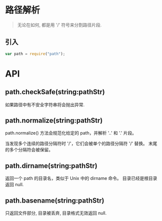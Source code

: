# 路径解析


> 无论在如何, 都是用 '/' 符号来分割路径片段.


## 引入

```javascript
var path = require("path");
```


# API

## path.checkSafe(string:pathStr)

如果路径中有不安全字符串将会抛出异常.


## path.normalize(string:pathStr)

path.normalize() 方法会规范化给定的 path，并解析 '..' 和 '.' 片段。

当发现多个连续的路径分隔符时 '/'，它们会被单个的路径分隔符 '/' 替换。 末尾的多个分隔符会被保留。


## path.dirname(string:pathStr)

返回一个 path 的目录名，类似于 Unix 中的 dirname 命令。
目录已经是根目录返回 null.


## path.basename(string:pathStr)

只返回文件部分, 目录被丢弃, 目录格式无效返回 null.